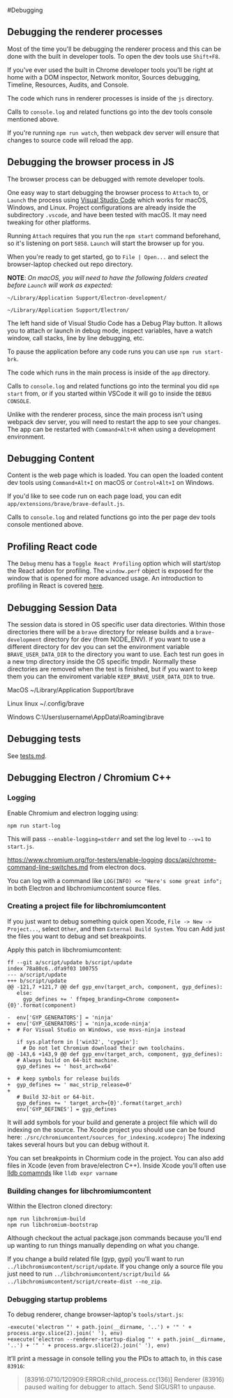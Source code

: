 #Debugging

## Debugging the renderer processes

Most of the time you'll be debugging the renderer process and this can be done with the built in developer tools.
To open the dev tools use `Shift+F8`.

If you've ever used the built in Chrome developer tools you'll be right at home with a DOM inspector, Network monitor, Sources debugging, Timeline, Resources, Audits, and Console.

The code which runs in renderer processes is inside of the `js` directory.

Calls to `console.log` and related functions go into the dev tools console mentioned above.

If you're running `npm run watch`, then webpack dev server will ensure that changes to source code will reload the app.

## Debugging the browser process in JS

The browser process can be debugged with remote developer tools.

One easy way to start debugging the browser process to `Attach` to, or `Launch` the process using [Visual Studio Code](https://code.visualstudio.com/) which works for macOS, Windows, and Linux.
Project configurations are already inside the subdirectory `.vscode`, and have been tested with macOS.  It may need tweaking for other platforms.

Running `Attach` requires that you run the `npm start` command beforehand, so it's listening on port `5858`. `Launch` will start the browser up for you.

When you're ready to get started, go to `File | Open...` and select the browser-laptop checked out repo directory.

**NOTE**: _On macOS, you will need to have the following folders created before `Launch` will work as expected:_

    ~/Library/Application Support/Electron-development/

    ~/Library/Application Support/Electron/

The left hand side of Visual Studio Code has a Debug Play button.  It allows you to attach or launch in debug mode, inspect variables, have a watch window, call stacks, line by line debugging, etc.

To pause the application before any code runs you can use `npm run start-brk`.

The code which runs in the main process is inside of the `app` directory.

Calls to `console.log` and related functions go into the terminal you did `npm start` from, or if you started within VSCode it will go to inside the `DEBUG CONSOLE`.

Unlike with the renderer process, since the main process isn't using webpack dev server, you will need to restart the app to see your changes.
The app can be restarted with `Command+Alt+R` when using a development environment.


## Debugging Content

Content is the web page which is loaded.  You can open the loaded content dev tools using `Command+Alt+I` on macOS or `Control+Alt+I` on Windows.

If you'd like to see code run on each page load, you can edit `app/extensions/brave/brave-default.js`.

Calls to `console.log` and related functions go into the per page dev tools console mentioned above.


## Profiling React code

The `Debug` menu has a `Toggle React Profiling` option which will start/stop the React addon for profiling.
The `window.perf` object is exposed for the window that is opened for more advanced usage.
An introduction to profiling in React is covered [here](http://benchling.engineering/performance-engineering-with-react/).


## Debugging Session Data

The session data is stored in OS specific user data directories. Within those directories there will be a `brave` directory for release builds and a `brave-development` directory for dev (from NODE_ENV). If you want to use a different directory for dev you can set the environment variable `BRAVE_USER_DATA_DIR` to the directory you want to use. Each test run goes in a new tmp directory inside the OS specific tmpdir. Normally these directories are removed when the test is finished, but if you want to keep them you can the enviroment variable `KEEP_BRAVE_USER_DATA_DIR` to true.

MacOS
~/Library/Application Support/brave

Linux
linux ~/.config/brave

Windows
C:\Users\username\AppData\Roaming\brave


## Debugging tests

See [tests.md](https://github.com/brave/browser-laptop/blob/master/docs/tests.md).


## Debugging Electron / Chromium C++


### Logging

Enable Chromium and electron logging using:

`npm run start-log`

This will pass `--enable-logging=stderr` and set the log level to `--v=1` to `start.js`.

https://www.chromium.org/for-testers/enable-logging
[docs/api/chrome-command-line-switches.md](https://github.com/brave/electron/blob/master/docs/api/chrome-command-line-switches.md) from electron docs.

You can log with a command like `LOG(INFO) << "Here's some great info";` in both Electron and libchromiumcontent source files.

### Creating a project file for libchromiumcontent

If you just want to debug something quick open Xcode, `File -> New -> Project...`, select `Other`, and then `External Build System`.
You can Add just the files you want to debug and set breakpoints.

Apply this patch in libchromiumcontent:

```
ff --git a/script/update b/script/update
index 78a80c6..dfa9f03 100755
--- a/script/update
+++ b/script/update
@@ -121,7 +121,7 @@ def gyp_env(target_arch, component, gyp_defines):
   else:
     gyp_defines += ' ffmpeg_branding=Chrome component={0}'.format(component)

-  env['GYP_GENERATORS'] = 'ninja'
+  env['GYP_GENERATORS'] = 'ninja,xcode-ninja'
+  # For Visual Studio on Windows, use msvs-ninja instead

   if sys.platform in ['win32', 'cygwin']:
     # Do not let Chromium download their own toolchains.
@@ -143,6 +143,9 @@ def gyp_env(target_arch, component, gyp_defines):
   # Always build on 64-bit machine.
   gyp_defines += ' host_arch=x64'

+  # keep symbols for release builds
+  gyp_defines += ' mac_strip_release=0'
+
   # Build 32-bit or 64-bit.
   gyp_defines += ' target_arch={0}'.format(target_arch)
   env['GYP_DEFINES'] = gyp_defines
```

It will add symbols for your build and generate a project file which will do indexing on the source.
The Xcode project you should use can be found here: `./src/chromiumcontent/sources_for_indexing.xcodeproj`
The indexing takes several hours but you can debug without it.

You can set breakpoints in Chormium code in the project.
You can also add files in Xcode (even from brave/electron C++).
Inside Xcode you'll often use [lldb comamnds](http://lldb.llvm.org/lldb-gdb.html) like `lldb expr varname`


### Building changes for libchromiumcontent

Within the Electron cloned directory:

```
npm run libchromium-build
npm run libchromium-bootstrap
```

Although checkout the actual package.json commands because you'll end up wanting to run things manually depending on what you change.

If you change a build related file (gyp, gypi) you'll want to run `../libchromiumcontent/script/update`.
If you change only a source file you just need to run `../libchromiumcontent/script/build && ../libchromiumcontent/script/create-dist --no_zip`.


### Debugging startup problems


To debug renderer, change browser-laptop's `tools/start.js`:

```
-execute('electron "' + path.join(__dirname, '..') + '" ' + process.argv.slice(2).join(' '), env)
+execute('electron --renderer-startup-dialog "' + path.join(__dirname, '..') + '" ' + process.argv.slice(2).join(' '), env)
```

It’ll print a message in console telling you the PIDs to attach to, in this case `83916`:

> [83916:0710/120909:ERROR:child_process.cc(136)] Renderer (83916) paused waiting for debugger to attach. Send SIGUSR1 to unpause.
